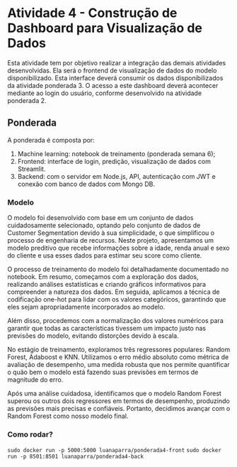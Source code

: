 # Atividade 4 - Construção de Dashboard para Visualização de Dados

Esta atividade tem por objetivo realizar a integração das demais atividades desenvolvidas. Ela será o frontend de visualização de dados do modelo disponibilizado. Esta interface deverá consumir os dados disponibilizados da atividade ponderada 3. O acesso a este dashboard deverá acontecer mediante ao login do usuário, conforme desenvolvido na atividade ponderada 2.

## Ponderada 
A ponderada é composta por:
1. Machine learning: notebook de treinamento (ponderada semana 6);
2. Frontend: interface de login, predição, visualização de dados com Streamlit.
3. Backend: com o servidor em Node.js, API, autenticação com JWT e conexão com banco de dados com Mongo DB.

### Modelo
O modelo foi desenvolvido com base em um conjunto de dados cuidadosamente selecionado, optando pelo conjunto de dados de Customer Segmentation devido à sua simplicidade, o que simplificou o processo de engenharia de recursos. Neste projeto, apresentamos um modelo preditivo que recebe informações sobre a idade, renda anual e sexo do cliente e usa esses dados para estimar seu score como cliente.

O processo de treinamento do modelo foi detalhadamente documentado no notebook. Em resumo, começamos com a exploração dos dados, realizando análises estatísticas e criando gráficos informativos para compreender a natureza dos dados. Em seguida, aplicamos a técnica de codificação one-hot para lidar com os valores categóricos, garantindo que eles sejam apropriadamente incorporados ao modelo.

Além disso, procedemos com a normalização dos valores numéricos para garantir que todas as características tivessem um impacto justo nas previsões do modelo, evitando distorções devido à escala.

No estágio de treinamento, exploramos três regressores populares: Random Forest, Adaboost e KNN. Utilizamos o erro médio absoluto como métrica de avaliação de desempenho, uma medida robusta que nos permite quantificar o quão bem o modelo está fazendo suas previsões em termos de magnitude do erro.

Após uma análise cuidadosa, identificamos que o modelo Random Forest superou os outros dois regressores em termos de desempenho, produzindo as previsões mais precisas e confiáveis. Portanto, decidimos avançar com o Random Forest como nosso modelo final.

### Como rodar?

`sudo docker run -p 5000:5000 luanaparra/ponderada4-front`
`sudo docker run -p 8501:8501 luanaparra/ponderada4-back`


